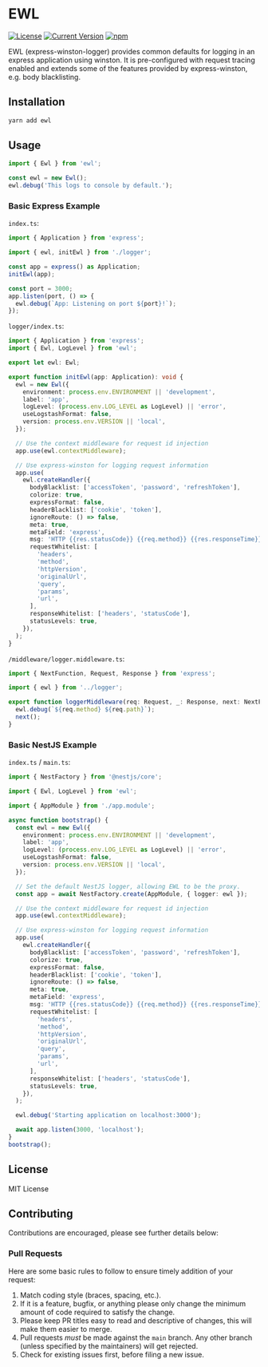 # EWL

[![License][license-image]][license-url]
[![Current Version](https://img.shields.io/npm/v/ewl.svg)](https://www.npmjs.com/package/ewl)
[![npm](https://img.shields.io/npm/dw/ewl.svg)](https://www.npmjs.com/package/ewl)

[license-url]: https://opensource.org/licenses/MIT
[license-image]: https://img.shields.io/npm/l/make-coverage-badge.svg

EWL (express-winston-logger) provides common defaults for logging in an express application using
winston. It is pre-configured with request tracing enabled and extends some of the features provided
by express-winston, e.g. body blacklisting.

## Installation

```sh
yarn add ewl
```

## Usage

```typescript
import { Ewl } from 'ewl';

const ewl = new Ewl();
ewl.debug('This logs to console by default.');
```

### Basic Express Example

`index.ts`:

```typescript
import { Application } from 'express';

import { ewl, initEwl } from './logger';

const app = express() as Application;
initEwl(app);

const port = 3000;
app.listen(port, () => {
  ewl.debug(`App: Listening on port ${port}!`);
});
```

`logger/index.ts`:

```typescript
import { Application } from 'express';
import { Ewl, LogLevel } from 'ewl';

export let ewl: Ewl;

export function initEwl(app: Application): void {
  ewl = new Ewl({
    environment: process.env.ENVIRONMENT || 'development',
    label: 'app',
    logLevel: (process.env.LOG_LEVEL as LogLevel) || 'error',
    useLogstashFormat: false,
    version: process.env.VERSION || 'local',
  });

  // Use the context middleware for request id injection
  app.use(ewl.contextMiddleware);

  // Use express-winston for logging request information
  app.use(
    ewl.createHandler({
      bodyBlacklist: ['accessToken', 'password', 'refreshToken'],
      colorize: true,
      expressFormat: false,
      headerBlacklist: ['cookie', 'token'],
      ignoreRoute: () => false,
      meta: true,
      metaField: 'express',
      msg: 'HTTP {{res.statusCode}} {{req.method}} {{res.responseTime}}ms {{req.url}}',
      requestWhitelist: [
        'headers',
        'method',
        'httpVersion',
        'originalUrl',
        'query',
        'params',
        'url',
      ],
      responseWhitelist: ['headers', 'statusCode'],
      statusLevels: true,
    }),
  );
}
```

`/middleware/logger.middleware.ts`:

```typescript
import { NextFunction, Request, Response } from 'express';

import { ewl } from '../logger';

export function loggerMiddleware(req: Request, _: Response, next: NextFunction): void {
  ewl.debug(`${req.method} ${req.path}`);
  next();
}
```

### Basic NestJS Example

`index.ts` / `main.ts`:

```typescript
import { NestFactory } from '@nestjs/core';

import { Ewl, LogLevel } from 'ewl';

import { AppModule } from './app.module';

async function bootstrap() {
  const ewl = new Ewl({
    environment: process.env.ENVIRONMENT || 'development',
    label: 'app',
    logLevel: (process.env.LOG_LEVEL as LogLevel) || 'error',
    useLogstashFormat: false,
    version: process.env.VERSION || 'local',
  });

  // Set the default NestJS logger, allowing EWL to be the proxy.
  const app = await NestFactory.create(AppModule, { logger: ewl });

  // Use the context middleware for request id injection
  app.use(ewl.contextMiddleware);

  // Use express-winston for logging request information
  app.use(
    ewl.createHandler({
      bodyBlacklist: ['accessToken', 'password', 'refreshToken'],
      colorize: true,
      expressFormat: false,
      headerBlacklist: ['cookie', 'token'],
      ignoreRoute: () => false,
      meta: true,
      metaField: 'express',
      msg: 'HTTP {{res.statusCode}} {{req.method}} {{res.responseTime}}ms {{req.url}}',
      requestWhitelist: [
        'headers',
        'method',
        'httpVersion',
        'originalUrl',
        'query',
        'params',
        'url',
      ],
      responseWhitelist: ['headers', 'statusCode'],
      statusLevels: true,
    }),
  );

  ewl.debug('Starting application on localhost:3000');

  await app.listen(3000, 'localhost');
}
bootstrap();
```

## License

MIT License

## Contributing

Contributions are encouraged, please see further details below:

### Pull Requests

Here are some basic rules to follow to ensure timely addition of your request:

1. Match coding style (braces, spacing, etc.).
2. If it is a feature, bugfix, or anything please only change the minimum amount of code required to
   satisfy the change.
3. Please keep PR titles easy to read and descriptive of changes, this will make them easier to
   merge.
4. Pull requests _must_ be made against the `main` branch. Any other branch (unless specified by the
   maintainers) will get rejected.
5. Check for existing issues first, before filing a new issue.
